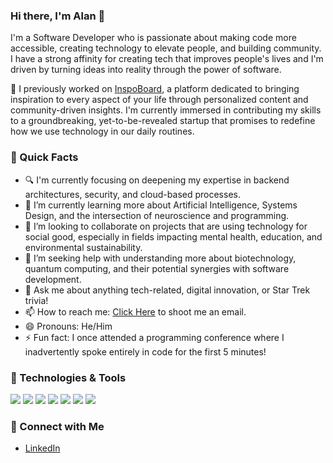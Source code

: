 ### Hi there, I'm Alan 👋

I'm a Software Developer who is passionate about making code more accessible, creating technology to elevate people, and building community. I have a strong affinity for creating tech that improves people's lives and I'm driven by turning ideas into reality through the power of software.

🔭 I previously worked on [InspoBoard](https://www.getinspoboard.com/), a platform dedicated to bringing inspiration to every aspect of your life through personalized content and community-driven insights. I'm currently immersed in contributing my skills to a groundbreaking, yet-to-be-revealed startup that promises to redefine how we use technology in our daily routines.

### 🎯 Quick Facts

- 🔍 I'm currently focusing on deepening my expertise in backend architectures, security, and cloud-based processes.
- 🌱 I’m currently learning more about Artificial Intelligence, Systems Design, and the intersection of neuroscience and programming.
- 👯 I’m looking to collaborate on projects that are using technology for social good, especially in fields impacting mental health, education, and environmental sustainability.
- 🤔 I’m seeking help with understanding more about biotechnology, quantum computing, and their potential synergies with software development.
- 💬 Ask me about anything tech-related, digital innovation, or Star Trek trivia!
- 📫 How to reach me: [Click Here](mailto:your-email@example.com) to shoot me an email.
- 😄 Pronouns: He/Him
- ⚡ Fun fact: I once attended a programming conference where I inadvertently spoke entirely in code for the first 5 minutes!

### 🔧 Technologies & Tools

![](https://img.shields.io/badge/Code-Java-informational?style=flat&logo=java&logoColor=white&color=2bbc8a)
![](https://img.shields.io/badge/Code-Python-informational?style=flat&logo=python&logoColor=white&color=2bbc8a)
![](https://img.shields.io/badge/Code-Node.js-informational?style=flat&logo=node.js&logoColor=white&color=2bbc8a)
![](https://img.shields.io/badge/Code-Express.js-informational?style=flat&logo=express&logoColor=white&color=2bbc8a)
![](https://img.shields.io/badge/Code-React-informational?style=flat&logo=react&logoColor=white&color=2bbc8a)
![](https://img.shields.io/badge/Code-MongoDB-informational?style=flat&logo=mongodb&logoColor=white&color=2bbc8a)
![](https://img.shields.io/badge/Cloud-AWS-informational?style=flat&logo=amazon-aws&logoColor=white&color=2bbc8a)

### 🤝 Connect with Me

- [LinkedIn]([https://www.linkedin.com/in/your-profile/](https://www.linkedin.com/in/lun-lee/))
